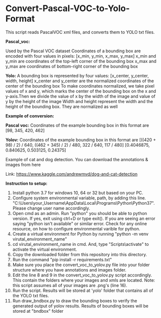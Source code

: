 # Convert-Pascal-VOC-to-Yolo-Format

This script reads PascalVOC xml files, and converts them to YOLO txt files.

**Pascal_voc:**

Used by the Pascal VOC dataset
Coordinates of a bounding box are encoded with four values in pixels: [x_min, y_min, x_max, y_max]
x_min and y_min are coordinates of the top-left corner of the bounding box
x_max and y_max are coordinates of bottom-right corner of the bounding box

**Yolo:**
A bounding box is represented by four values: [x_center, y_center, width, height]
x_center and y_center are the normalized coordinates of the center of the bounding box
To make coordinates normalized, we take pixel values of x and y, which marks the center of the bounding box on the x and y-axis.Then we divide the value of x by the width of the image and value of y by the height of the image
Width and height represent the width and the height of the bounding box. They are normalized as well


**Example of conversion:**

**Pascal voc:**
Coordinates of the example bounding box in this format are 
[98, 345, 420, 462]

**Yolov:**
Coordinates of the example bounding box in this format are 
[((420 + 98) / 2) / 640, ((462 + 345) / 2) / 480, 322 / 640, 117 / 480] 
[0.4046875, 0.840625, 0.503125, 0.24375]

Example of cat and dog detection. You can download the annotations & images from here

Link: https://www.kaggle.com/andrewmvd/dog-and-cat-detection

**Instruction to setup:**

1) Install python 3.7 for windows 10, 64 or 32 but based on your PC.  
2) Configure system environmental variable, path, by adding this line. 
"C:\Users\your_Username\AppData\Local\Programs\Python\Python37".  Please change user name accordingly. 
3) Open cmd as an admin. Run "python" you should be able to python version. If yes, exit using ctrl+D or type exit(). If you are seeing an error saying "python isn't available" or similar error. Check for any online resource, on how to configure environmental varible for python.  
4) Create a virtual environment for Python by running "python -m venv virutal_environment_name"
5) cd virutal_environment_name in cmd. And, type "Scripts\activate" to activate the virtual environment.
6) Copy the downloaded folder from this repository into this directory.  
7) Run the command "pip install -r requirements.txt"
8) Make sure you place the convert_voc_to_yolov.py file into your folder structure where you have annotations and images folder.
9) Edit the line 8 and 9 in the convert_voc_to_yolov.py script accordingly. This contain the folders where your images and xmls are located. Note: this script assumes all of your images are .png's (line 16).
10) Run the script. Results will be stored at 'yolo' folder that contains all of the YOLO txt files. 
11) Run draw_bndbox.py to draw the bounding boxes to verify the generated output of yolov results. Results of bounding boxes will be stored at "bndbox" folder
